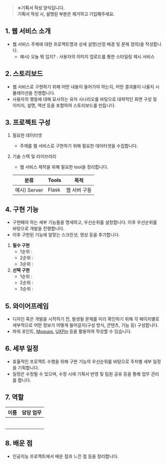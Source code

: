 >**※기획서 작성 양식입니다.**  
**기획서 작성 시, 설명된 부분은 제거하고 기입해주세요.**

## 1. 웹 서비스 소개
- 웹 서비스 주제에 대한 프로젝트명과 상세 설명(선정 배경 및 문제 정의)을 작성합니다.
    - 예시) 오늘 뭐 입지? : 사용자의 이미지 업로드를 통한 스타일링 제시 서비스



## 2. 스토리보드
- 웹 서비스로 구현하기 위해 어떤 내용이 들어가야 하는지, 어떤 결과물이 나올지 시뮬레이션을 진행합니다.
- 사용자의 행동에 대해 묘사하는 유저 시나리오를 바탕으로 대략적인 화면 구성 및 이미지, 설명, 액션 등을 포함하여 스토리보드를 만듭니다.



## 3. 프로젝트 구성
1. 필요한 데이터셋
    - 주제를 웹 서비스로 구현하기 위해 필요한 데이터셋을 수집합니다.
2. 기술 스택 및 라이브러리
    - 웹 서비스 제작을 위해 필요한 tool을 정리합니다.

    | 분류 | Tools | 목적 |
    | ------ | ------ | ------ |
    | 예시) Server | Flask | 웹 서버 구동 |



## 4. 구현 기능
- 구현해야 하는 세부 기능들을 명세하고, 우선순위를 설정합니다. 이후 우선순위를 바탕으로 개발을 진행합니다.
- 이후 구현된 기능에 알맞는 스크린샷, 영상 등을 추가합니다.
1. **필수 구현**
    - 1순위 :
    - 2순위 :
    - 3순위 :
2. **선택 구현**
    - 1순위 :
    - 2순위 :
    - 3순위 :



## 5. 와이어프레임
- 디자인 혹은 개발을 시작하기 전, 발생될 문제를 미리 확인하기 위해 각 페이지별로 세부적으로 어떤 정보가 어떻게 들어갈지(구성 방식, 콘텐츠, 기능 등) 구성합니다.
- 파워 포인트, [Moqups](https://moqups.com/), [UXPin](https://www.uxpin.com/) 등을 활용하여 작성할 수 있습니다.



## 6. 세부 일정
- 효율적인 프로젝트 수행을 위해 구현 기능의 우선순위를 바탕으로 주차별 세부 일정을 기획합니다.
- 일정은 수정될 수 있으며, 수정 시에 기획서 반영 및 팀원 공유 등을 통해 업무 관리를 합니다.



## 7. 역할

| 이름 | 담당 업무 |
| ------ | ------ |
|  |  |
|  |  |
|  |  |
|  |  |
|  |  |
|  |  |



## 8. 배운 점
- 인공지능 프로젝트에서 배운 점과 느낀 점 등을 정리합니다. 

